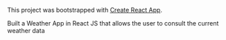 This project was bootstrapped with [Create React App](https://github.com/facebook/create-react-app).

Built a Weather App in React JS that allows the user to consult the current weather data